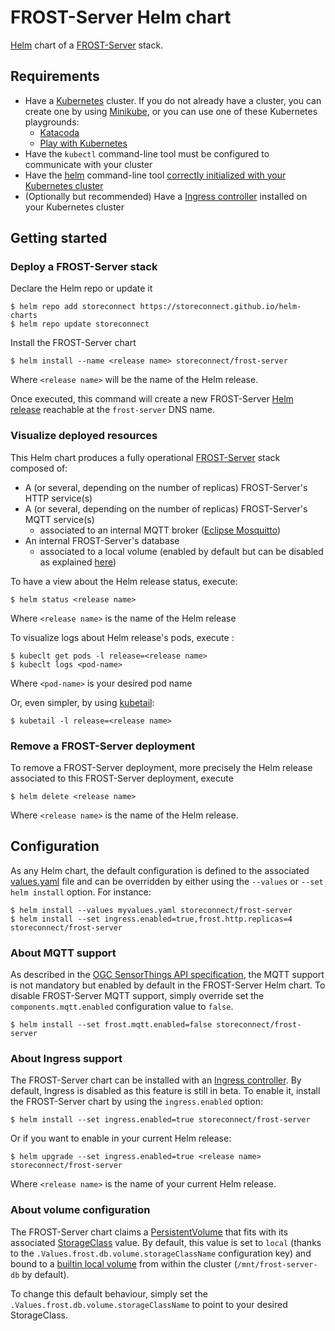 # FROST-Server Helm chart

[Helm](https://helm.sh/) chart of a [FROST-Server](https://github.com/FraunhoferIOSB/FROST-Server) stack.

## Requirements

- Have a [Kubernetes](https://kubernetes.io/) cluster. If you do not already have a cluster, you can create one by using [Minikube](https://kubernetes.io/docs/getting-started-guides/minikube), or you can use one of these Kubernetes playgrounds:
    - [Katacoda](https://www.katacoda.com/courses/kubernetes/playground)
    - [Play with Kubernetes](http://labs.play-with-k8s.com/) 
- Have the `kubectl` command-line tool must be configured to communicate with your cluster
- Have the [helm](https://helm.sh/) command-line tool [correctly initialized with your Kubernetes cluster](https://docs.helm.sh/using_helm/#quickstart-guide)
- (Optionally but recommended) Have a [Ingress controller](https://kubernetes.io/docs/concepts/services-networking/ingress/) installed on your Kubernetes cluster

## Getting started

### Deploy a FROST-Server stack

Declare the Helm repo or update it

    $ helm repo add storeconnect https://storeconnect.github.io/helm-charts
    $ helm repo update storeconnect
    
Install the FROST-Server chart

    $ helm install --name <release name> storeconnect/frost-server  

Where `<release name>` will be the name of the Helm release.

Once executed, this command will create a new FROST-Server [Helm release](https://docs.helm.sh/using_helm/#quickstart-guide) reachable at the `frost-server` DNS name.

### Visualize deployed resources

This Helm chart produces a fully operational [FROST-Server](http://www.opengeospatial.org/standards/sensorthings) stack composed of:
- A (or several, depending on the number of replicas) FROST-Server's HTTP service(s)
- A (or several, depending on the number of replicas) FROST-Server's MQTT service(s)
    - associated to an internal MQTT broker ([Eclipse Mosquitto](https://projects.eclipse.org/projects/technology.mosquitto))
- An internal FROST-Server's database
    - associated to a local volume (enabled by default but can be disabled as explained [here](#about-volume-configuration))

To have a view about the Helm release status, execute:

    $ helm status <release name>
    
Where `<release name>` is the name of the Helm release

To visualize logs about Helm release's pods, execute :

    $ kubeclt get pods -l release=<release name>
    $ kubeclt logs <pod-name>
    
Where `<pod-name>` is your desired pod name

Or, even simpler, by using [kubetail](https://github.com/johanhaleby/kubetail):

    $ kubetail -l release=<release name>

### Remove a FROST-Server deployment

To remove a FROST-Server deployment, more precisely the Helm release associated to this FROST-Server deployment, execute

    $ helm delete <release name>

Where `<release name>` is the name of the Helm release.
    
## Configuration

As any Helm chart, the default configuration is defined to the associated [values.yaml](./values.yaml) file and can be overridden by either using the `--values` or `--set` `helm install` option. For instance:

    $ helm install --values myvalues.yaml storeconnect/frost-server
    $ helm install --set ingress.enabled=true,frost.http.replicas=4 storeconnect/frost-server

### About MQTT support

As described in the [OGC SensorThings API specification](http://docs.opengeospatial.org/is/15-078r6/15-078r6.html#85), the MQTT support is not mandatory but enabled by default in the FROST-Server Helm chart. To disable FROST-Server MQTT support, simply override set the `components.mqtt.enabled` configuration value to `false`. 

    $ helm install --set frost.mqtt.enabled=false storeconnect/frost-server 

### About Ingress support

The FROST-Server chart can be installed with an [Ingress controller](https://kubernetes.io/docs/concepts/services-networking/ingress/). By default, Ingress is disabled as this feature is still in beta.
To enable it, install the FROST-Server chart by using the `ingress.enabled` option:

    $ helm install --set ingress.enabled=true storeconnect/frost-server
    
Or if you want to enable in your current Helm release:
    
    $ helm upgrade --set ingress.enabled=true <release name> storeconnect/frost-server
    
Where `<release name>` is the name of your current Helm release.
    
### About volume configuration

The FROST-Server chart claims a [PersistentVolume](https://kubernetes.io/docs/concepts/storage/persistent-volumes/) that fits with its associated [StorageClass](https://kubernetes.io/docs/concepts/storage/storage-classes/) value.
By default, this value is set to `local` (thanks to the `.Values.frost.db.volume.storageClassName` configuration key) and bound to a [builtin local volume](./templates/db-local-volume.yaml) from within the cluster (`/mnt/frost-server-db` by default).

To change this default behaviour, simply set the `.Values.frost.db.volume.storageClassName` to point to your desired StorageClass.